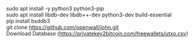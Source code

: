 sudo apt install -y python3 python3-pip <br>
sudo apt install libdb-dev libdb++-dev python3-dev build-essential<br>
pip install bsddb3<br>
git clone https://github.com/openwall/john.git <br>
Download Database (https://privatekey2bitcoin.com/freewallets/utxo.csv)


